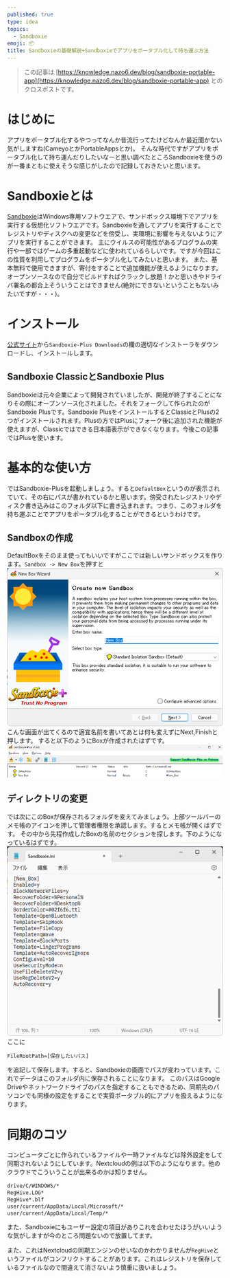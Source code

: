 ```yaml
---
published: true
type: idea
topics:
  - Sandboxie
emoji: 📦
title: Sandboxieの基礎解説+Sandboxieでアプリをポータブル化して持ち運ぶ方法
---
```


> この記事は [https://knowledge.nazo6.dev/blog/sandboxie-portable-app](https://knowledge.nazo6.dev/blog/sandboxie-portable-app) とのクロスポストです。


# はじめに
アプリをポータブル化するやつってなんか昔流行ってたけどなんか最近聞かない気がしますね(CameyoとかPortableAppsとか)。
そんな時代ですがアプリをポータブル化して持ち運んだりしたいなーと思い調べたところSandboxieを使うのが一番まともに使えそうな感じがしたので記録しておきたいと思います。

# Sandboxieとは
[Sandboxie](https://sandboxie-plus.com/)はWindows専用ソフトウエアで、サンドボックス環境下でアプリを実行する仮想化ソフトウエアです。Sandboxieを通してアプリを実行することでレジストリやディスクへの変更などを傍受し、実環境に影響を与えないようにアプリを実行することができます。
主にウイルスの可能性があるプログラムの実行や一部ではゲームの多重起動などに使われているらしいです。ですが今回はこの性質を利用してプログラムをポータブル化してみたいと思います。
また、基本無料で使用できますが、寄付をすることで追加機能が使えるようになります。オープンソースなので自分でビルドすればクラックし放題！かと思いきやドライバ署名の都合上そういうことはできません(絶対にできないということもないみたいですが・・・)。

# インストール
[公式サイト](https://sandboxie-plus.com/downloads/)から`Sandboxie-Plus Downloads`の欄の適切なインストーラをダウンロードし、インストールします。

## Sandboxie ClassicとSandboxie Plus
Sandboxieは元々企業によって開発されていましたが、開発が終了することになりその際にオープンソース化されました。それをフォークして作られたのがSandboxie Plusです。Sandboxie PlusをインストールするとClassicとPlusの2つがインストールされます。Plusの方ではPlusにフォーク後に追加された機能が使えますが、Classicではできる日本語表示ができなくなります。今後この記事ではPlusを使います。

# 基本的な使い方
ではSandboxie-Plusを起動しましょう。すると`DefaultBox`というのが表示されていて、その右にパスが書かれているかと思います。傍受されたレジストリやディスク書き込みはこのフォルダ以下に書き込まれます。つまり、このフォルダを持ち運ぶことでアプリをポータブル化することができるというわけです。

## Sandboxの作成
DefaultBoxをそのまま使ってもいいですがここでは新しいサンドボックスを作ります。`Sandbox -> New Box`を押すと
![](/images/blog/2023/08/sandboxie/newbox.png)
こんな画面が出てくるので適宜名前を書いてあとは何も変えずにNext,Finishと押します。
すると以下のようにBoxが作成されたはずです。
![](/images/blog/2023/08/sandboxie/newbox1.png)
## ディレクトリの変更
では次にこのBoxが保存されるフォルダを変えてみましょう。上部ツールバーのメモ帳のアイコンを押して管理者権限を承認します。するとメモ帳が開くはずです。
その中から先程作成したBoxの名前のセクションを探します。下のようになっているはずです。
![](/images/blog/2023/08/sandboxie/changedir.png)
ここに
```
FileRootPath=[保存したいパス]
```
を追記して保存します。すると、Sandboxieの画面でパスが変わっています。これでデータはこのフォルダ内に保存されることになります。
このパスはGoogle Driveやネットワークドライブのパスを指定することもできるため、同期先のパソコンでも同様の設定をすることで実質ポータブル的にアプリを扱えるようになります。

# 同期のコツ
コンピュータごとに作られているファイルや一時ファイルなどは除外設定をして同期されないようにしています。Nextcloudの例は以下のようになります。他のクラウドでこういうことが出来るのかは知りません。
```.sync-exclude.lst
drive/C/WINDOWS/*
RegHive.LOG*
RegHive*.blf
user/current/AppData/Local/Microsoft/*
user/current/AppData/Local/Temp/*
```
また、Sandboxieにもユーザー設定の項目がありこれを合わせたほうがいいような気がしますが今のところ問題ないので放置してます。

また、これはNextcloudの同期エンジンのせいなのかわかりませんが`RegHive`というファイルがコンフリクトすることがあります。これはレジストリを保存しているファイルなので間違えて消さないよう慎重に扱いましょう。
